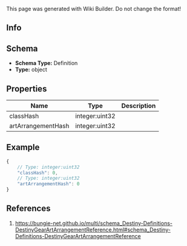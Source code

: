 <span class="wiki-builder">This page was generated with Wiki Builder. Do not change the format!</span>

## Info

## Schema
* **Schema Type:** Definition
* **Type:** object

## Properties
Name | Type | Description
---- | ---- | -----------
classHash | integer:uint32 | 
artArrangementHash | integer:uint32 | 

## Example
```javascript
{
    // Type: integer:uint32
    "classHash": 0,
    // Type: integer:uint32
    "artArrangementHash": 0
}

```

## References
1. https://bungie-net.github.io/multi/schema_Destiny-Definitions-DestinyGearArtArrangementReference.html#schema_Destiny-Definitions-DestinyGearArtArrangementReference
